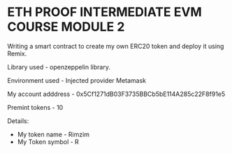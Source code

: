 # ETH PROOF INTERMEDIATE EVM COURSE MODULE 2

Writing a smart contract to create my own ERC20 token and deploy it using Remix. 

Library used - openzeppelin library.

Environment used - Injected provider Metamask

My account adddress - 0x5Cf1271dB03F3735BBCb5bE114A285c22F8f91e5

Premint tokens - 10

Details:
- My token name - Rimzim
- My Token symbol - R

